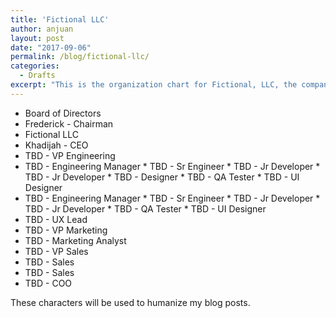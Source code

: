 ```yaml
---
title: 'Fictional LLC'
author: anjuan
layout: post
date: "2017-09-06"
permalink: /blog/fictional-llc/
categories:
  - Drafts
excerpt: "This is the organization chart for Fictional, LLC, the company I use for illustrating my blog posts."
---
```


* Board of Directors
 * Frederick - Chairman
* Fictional LLC
 * Khadijah - CEO
  * TBD - VP Engineering
   * TBD - Engineering Manager
    * TBD - Sr Engineer
    * TBD - Jr Developer
    * TBD - Jr Developer
    * TBD - Designer
    * TBD - QA Tester
    * TBD - UI Designer
   * TBD - Engineering Manager
    * TBD - Sr Engineer
    * TBD - Jr Developer
    * TBD - Jr Developer
    * TBD - QA Tester
    * TBD - UI Designer
   * TBD - UX Lead
  * TBD - VP Marketing
   * TBD - Marketing Analyst
  * TBD - VP Sales
   * TBD - Sales
   * TBD - Sales
 * TBD - COO
 
 These characters will be used to humanize my blog posts.
